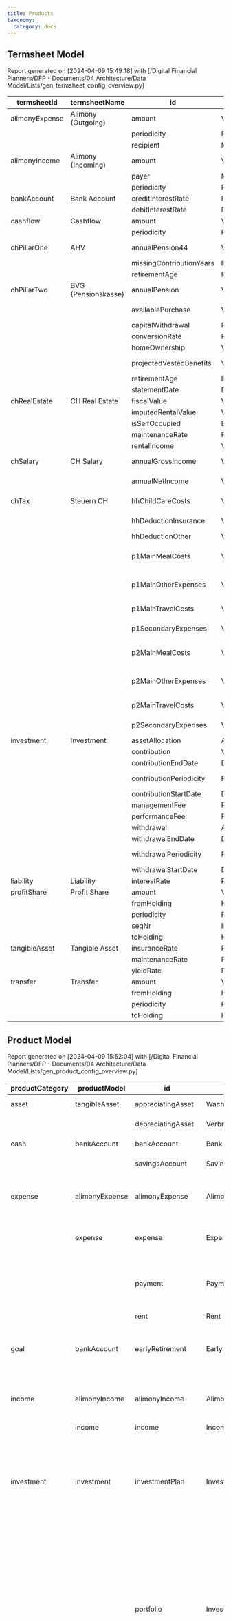 ```yaml
---
title: Products
taxonomy:
  category: docs
---
```


## Termsheet Model

Report generated on [2024-04-09 15:49:18] with [/Digital Financial Planners/DFP - Documents/04 Architecture/Data Model/Lists/gen_termsheet_config_overview.py]

| termsheetId | termsheetName | id | type | name | filename |
|---|---|---|---|---|---|
| alimonyExpense | Alimony (Outgoing) | amount | VALUE | Betrag | TermsheetConfig.kt |
|  |  | periodicity | PERIODICITY | Periodizität | TermsheetConfig.kt |
|  |  | recipient | MEMBER | Empfänger | TermsheetConfig.kt |
| alimonyIncome | Alimony (Incoming) | amount | VALUE | Betrag | TermsheetConfig.kt |
|  |  | payer | MEMBER | Zahler | TermsheetConfig.kt |
|  |  | periodicity | PERIODICITY | Periodizität | TermsheetConfig.kt |
| bankAccount | Bank Account | creditInterestRate | PERCENTAGE | Kreditzinssatz | TermsheetConfig.kt |
|  |  | debitInterestRate | PERCENTAGE | Debitzinssatz | TermsheetConfig.kt |
| cashflow | Cashflow | amount | VALUE | Betrag | TermsheetConfig.kt |
|  |  | periodicity | PERIODICITY | Periodizität | TermsheetConfig.kt |
| chPillarOne | AHV | annualPension44 | VALUE | Jährliche Rente (gemäss Tabelle 44) | SwissTermsheetConfig.kt |
|  |  | missingContributionYears | INTEGER | Fehlende Beitragsjahre | SwissTermsheetConfig.kt |
|  |  | retirementAge | INTEGER | Rentenalter (63 .. 70) | SwissTermsheetConfig.kt |
| chPillarTwo | BVG (Pensionskasse) | annualPension | VALUE | Rente | SwissTermsheetConfig.kt |
|  |  | availablePurchase | VALUE | Möglicher Einkauf (auf Rentenalter) | SwissTermsheetConfig.kt |
|  |  | capitalWithdrawal | PERCENTAGE | Kapitalbezug (in %) | SwissTermsheetConfig.kt |
|  |  | conversionRate | PERCENTAGE | Umwandlungssatz | SwissTermsheetConfig.kt |
|  |  | homeOwnership | VALUE | Bezug Wohneigentum | SwissTermsheetConfig.kt |
|  |  | projectedVestedBenefits | VALUE | Prognostiziertes Freizügigkeitsguthaben | SwissTermsheetConfig.kt |
|  |  | retirementAge | INTEGER | Rentenalter (58 .. 65) | SwissTermsheetConfig.kt |
|  |  | statementDate | DATE | Datum des PK Auszugs | SwissTermsheetConfig.kt |
| chRealEstate | CH Real Estate | fiscalValue | VALUE | Fiscal Value | SwissTermsheetConfig.kt |
|  |  | imputedRentalValue | VALUE | Imputed Rental Value | SwissTermsheetConfig.kt |
|  |  | isSelfOccupied | BOOLEAN | Is self occupied? | SwissTermsheetConfig.kt |
|  |  | maintenanceRate | PERCENTAGE | Maintenance Rate | SwissTermsheetConfig.kt |
|  |  | rentalIncome | VALUE | Rental Income (yearly) | SwissTermsheetConfig.kt |
| chSalary | CH Salary | annualGrossIncome | VALUE | Jährliches Bruttoeinkommen | SwissTermsheetConfig.kt |
|  |  | annualNetIncome | VALUE | Jährliches Nettoeinkommen | SwissTermsheetConfig.kt |
| chTax | Steuern CH | hhChildCareCosts | VALUE | HH Kosten Kinderbetreuung | SwissTermsheetConfig.kt |
|  |  | hhDeductionInsurance | VALUE | HH Versicherungsprämien | SwissTermsheetConfig.kt |
|  |  | hhDeductionOther | VALUE | HH Übrige Abzüge | SwissTermsheetConfig.kt |
|  |  | p1MainMealCosts | VALUE | P1 Verpflegungskosten Haupterwerb | SwissTermsheetConfig.kt |
|  |  | p1MainOtherExpenses | VALUE | P1 Übrige Berufsauslagen Haupterwerb | SwissTermsheetConfig.kt |
|  |  | p1MainTravelCosts | VALUE | P1 Fahrkosten Haupterwerb | SwissTermsheetConfig.kt |
|  |  | p1SecondaryExpenses | VALUE | P1 Berufsauslagen Nebenerwerb | SwissTermsheetConfig.kt |
|  |  | p2MainMealCosts | VALUE | P2 Verpflegungskosten Haupterwerb | SwissTermsheetConfig.kt |
|  |  | p2MainOtherExpenses | VALUE | P2 Übrige Berufsauslagen Haupterwerb | SwissTermsheetConfig.kt |
|  |  | p2MainTravelCosts | VALUE | P2 Fahrkosten Haupterwerb | SwissTermsheetConfig.kt |
|  |  | p2SecondaryExpenses | VALUE | P2 Berufsauslagen Nebenerwerb | SwissTermsheetConfig.kt |
| investment | Investment | assetAllocation | ASSET_ALLOCATION | Asset Allocation | TermsheetConfig.kt |
|  |  | contribution | VALUE | Einzahlung | TermsheetConfig.kt |
|  |  | contributionEndDate | DATE | Ende Einzahlung | TermsheetConfig.kt |
|  |  | contributionPeriodicity | PERIODICITY | Periodiziät der Einzahlung | TermsheetConfig.kt |
|  |  | contributionStartDate | DATE | Start Einzahlung | TermsheetConfig.kt |
|  |  | managementFee | PERCENTAGE | Management Fee | TermsheetConfig.kt |
|  |  | performanceFee | PERCENTAGE | Performance Fee | TermsheetConfig.kt |
|  |  | withdrawal | AMOUNT | Auszahlung | TermsheetConfig.kt |
|  |  | withdrawalEndDate | DATE | Ende Auszahlung | TermsheetConfig.kt |
|  |  | withdrawalPeriodicity | PERIODICITY | Periodizität der Auszahlung | TermsheetConfig.kt |
|  |  | withdrawalStartDate | DATE | Start Auszahlung | TermsheetConfig.kt |
| liability | Liability | interestRate | PERCENTAGE | Zinssatz | TermsheetConfig.kt |
| profitShare | Profit Share | amount | VALUE | Betrag | TermsheetConfig.kt |
|  |  | fromHolding | HOLDING | Quelle | TermsheetConfig.kt |
|  |  | periodicity | PERIODICITY | Periodizität | TermsheetConfig.kt |
|  |  | seqNr | INTEGER | Reihenfolge | TermsheetConfig.kt |
|  |  | toHolding | HOLDING | Ziel | TermsheetConfig.kt |
| tangibleAsset | Tangible Asset | insuranceRate | PERCENTAGE | Versicherungskosten | TermsheetConfig.kt |
|  |  | maintenanceRate | PERCENTAGE | Instandhaltungskosten | TermsheetConfig.kt |
|  |  | yieldRate | PERCENTAGE | Zinssatz | TermsheetConfig.kt |
| transfer | Transfer | amount | VALUE | Betrag | TermsheetConfig.kt |
|  |  | fromHolding | HOLDING | Quelle | TermsheetConfig.kt |
|  |  | periodicity | PERIODICITY | Periodizität | TermsheetConfig.kt |
|  |  | toHolding | HOLDING | Ziel | TermsheetConfig.kt |


## Product Model

Report generated on [2024-04-09 15:52:04] with [/Digital Financial Planners/DFP - Documents/04 Architecture/Data Model/Lists/gen_product_config_overview.py]

| productCategory | productModel | id | name | description | taxCode | terms | filename |
|---|---|---|---|---|---|---|---|
| asset | tangibleAsset | appreciatingAsset | Wachstumsvermögenswert | Appreciating Tangible Asset | None |  | AssetConfig.kt |
|  |  | depreciatingAsset | Verbrauchsvermögenswert | Depreciating Tangible Asset | None |  | AssetConfig.kt |
| cash | bankAccount | bankAccount | Bank Account | Bank Account | None | creditInterestRate<br>debitInterestRate | AssetConfig.kt |
|  |  | savingsAccount | Savings Account | Savings Account | None | creditInterestRate<br>debitInterestRate | AssetConfig.kt |
| expense | alimonyExpense | alimonyExpense | Alimony Expense | Financial support for children/ex-spouse (outgoing) | ChTax.AlimonyExpense | periodicity<br> | ContractConfig.kt |
|  | expense | expense | Expense | Recurring expense (typically living costs) | None | periodicity<br> | ContractConfig.kt |
|  |  | payment | Payment | One-time payment (typically larger, f.ex. legal settlement) | None | periodicity<br>frozen<br>hidden<br> | ContractConfig.kt |
|  |  | rent | Rent | Rent | ChTax.ExpenseRent | periodicity<br> | ContractConfig.kt |
| goal | bankAccount | earlyRetirement | Early Retirement |  |  | retirementAge<br>startDate<br>retirementDate<br>impact<br>on<br>expenses? | GoalConfig.kt |
| income | alimonyIncome | alimonyIncome | Alimony Income | Financial support for children/ex-spouse (incoming) | ChTax.AlimonyIncome | periodicity<br> | ContractConfig.kt |
|  | income | income | Income | Income | None | periodicity<br> | ContractConfig.kt |
| investment | investment | investmentPlan | Investment Plan | Investment Plan | None | bond<br>bondInterestRate<br>cash<br>cash<br>cashInterestRate<br>contributionPeriodicity<br>managementFee<br>performanceFee<br>stock<br>stockCapitalGain<br>stockDividendYield | AssetConfig.kt |
|  |  | portfolio | Investment Portfolio | Investment Portfolio | None | bond<br>bondInterestRate<br>cash<br>cash<br>cashInterestRate<br>contribution<br>contributionEndDate<br>contributionPeriodicity<br>contributionStartDate<br>managementFee<br>performanceFee<br>stock<br>stockCapitalGain<br>stockDividendYield<br>withdrawal<br>withdrawalEndDate<br>withdrawalPeriodicity<br>withdrawalStartDate | AssetConfig.kt |
|  |  | savingsPlan | Savings Plan | Savings Plan | None | bond<br>bondInterestRate<br>cash<br>cashInterestRate<br>cashInterestRate<br>contributionPeriodicity<br>managementFee<br>performanceFee<br>stock<br>stockCapitalGain<br>stockDividendYield | AssetConfig.kt |
| liability | liability | None | Liability | Liability | None | interestRate<br> | LiabilityConfig.kt |
|  |  | None | Loan | Loan | None | interestRate<br> | LiabilityConfig.kt |
| mortgage |  | chFirstMortgage | Erste Hypothek | CH First Mortgage | None | interestRate<br> | SwissRealEstateConfig.kt |
|  |  | chSecondMortgage | Zweite Hypothek | CH Second Mortgage | None | interestRate<br> | SwissRealEstateConfig.kt |
| realEstate | chRealEstate | chRealEstate | Immobilie | CH Real Estate | None | maintenanceRate<br> | SwissRealEstateConfig.kt |
| retirement | chPillarOne | chPillarOne | AHV | AHV | None | missingContributionYears<br>retirementAge | SwissPensionConfig.kt |
|  | chPillarTwo | chPillarTwo | Pensionskasse | Pensionskasse | None |  | SwissPensionConfig.kt |
|  | investment | chPillar1ePortfolio | BVG 1e | BVG 1e | ChTax.Investment3a | bond<br>bondInterestRate<br>cash<br>cashInterestRate<br>contribution<br>contributionEndDate<br>contributionPeriodicity<br>contributionStartDate<br>managementFee<br>performanceFee<br>stock<br>stockCapitalGain<br>stockDividendYield<br>withdrawalEndDate<br>withdrawalPeriodicity<br>withdrawalStartDate | SwissPensionConfig.kt |
|  |  | chPillar3aAccount | Säule 3a Konto | Säule 3a Konto | ChTax.Investment3a | bond<br>cashInterestRate<br>cash<br>contribution<br>contributionEndDate<br>contributionPeriodicity<br>contributionStartDate<br>managementFee<br>performanceFee<br>stock<br>withdrawalEndDate<br>withdrawalPeriodicity<br>withdrawalStartDate | SwissPensionConfig.kt |
|  |  | chPillar3aPortfolio | Säule 3a Depot | Säule 3a Depot | ChTax.Investment3a | bond<br>bondInterestRate<br>cash<br>cashInterestRate<br>contributionPeriodicity<br>managementFee<br>performanceFee<br>stock<br>stockCapitalGain<br>stockDividendYield<br>withdrawalPeriodicity | SwissPensionConfig.kt |
| salary | chSalary | chPrimarySalary | Haupterwerbseinkommen | CH Primary Salary | ChTax.SalaryPrimary |  | SwissIncomeConfig.kt |
|  |  | chSecondarySalary | Nebenerwerbseinkommen | CH Secondary Salary | ChTax.SalarySecondary |  | SwissIncomeConfig.kt |
| tax | chTax | None | Steuern CH | Steuern CH | None |  | SwissTaxConfig.kt |
| transfer | profitShare | profitShare | Profit Share | Profit Share (EOY) | None | periodicity<br>frozen<br>hidden<br> | ContractConfig.kt |
|  | transfer | expenditure | Expenditure | One-time, typically larger, expenditure (e.g. car purchase) | None | periodicity<br>frozen<br>hidden<br> | ContractConfig.kt |
|  |  | transfer | Transfer | Recurring, non-contractual, transfer (f.ex. 3a payments) | None | periodicity<br> | ContractConfig.kt |
